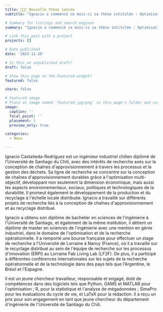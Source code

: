 ```yaml
---
title: 👩🏻‍🏫 Nouvelle thèse lancée
subtitle: "Ignacio a commencé ce mois-ci sa thèse intitulée : Optimisation de la gestion des espaces routiers basée sur l'intelligence artificielle."

# Summary for listings and search engines
summary: "Ignacio a commencé ce mois-ci sa thèse intitulée : Optimisation de la gestion des espaces routiers basée sur l'intelligence artificielle."

# Link this post with a project
projects: []

# Date published
date: '2023-11-20'

# Is this an unpublished draft?
draft: false

# Show this page in the Featured widget?
featured: false

share: false

# Featured image
# Place an image named `featured.jpg/png` in this page's folder and customize its options here.
image:
  caption: ''
  focal_point: ''
  placement: 1
  preview_only: true

categories:
  - News

---
```


Ignacio Castañeda-Rodríguez est un ingénieur industriel chilien diplômé de l'Université de Santiago du Chili, avec des intérêts de recherche axés sur la conception de chaînes d'approvisionnement à travers les processus et la gestion des déchets. Sa ligne de recherche se concentre sur la conception de chaînes d'approvisionnement durables grâce à l'optimisation multi-objectif, développant non seulement la dimension économique, mais aussi les aspects environnementaux, sociaux, politiques et technologiques de la durabilité. Il promeut également le développement de la production et du recyclage à l'échelle locale distribuée. Ignacio a travaillé sur différents projets de recherche liés à la conception de chaînes d'approvisionnement et au recyclage distribué.

Ignacio a obtenu son diplôme de bachelier en sciences de l'ingénierie à l'Université de Santiago, et également de la même institution, il détient un diplôme de master en sciences de l'ingénierie avec une mention en génie industriel, dans le domaine de l'optimisation et de la recherche opérationnelle. Il a remporté une bourse française pour effectuer un stage de recherche à l'Université de Lorraine à Nancy (France), où il a travaillé sur le recyclage distribué au sein de l'équipe de recherche sur les processus d'innovation (ERPI) au Lorraine Fab Living Lab (LF2F). De plus, il a participé à différentes conférences internationales sur les sujets de la recherche opérationnelle et de la technologie dans des pays tels que l'Argentine, le Brésil et l'Espagne.

Il est un jeune chercheur travailleur, responsable et engagé, doté de compétences dans des logiciels tels que Python, GAMS et MATLAB pour l'optimisation ; R, pour la statistique et l'analyse de mégadonnées ; SimaPro pour les évaluations du cycle de vie, et LaTeX pour la rédaction. Il a reçu un prix pour son engagement en tant que jeune chercheur du département d'ingénierie de l'Université de Santiago du Chili.